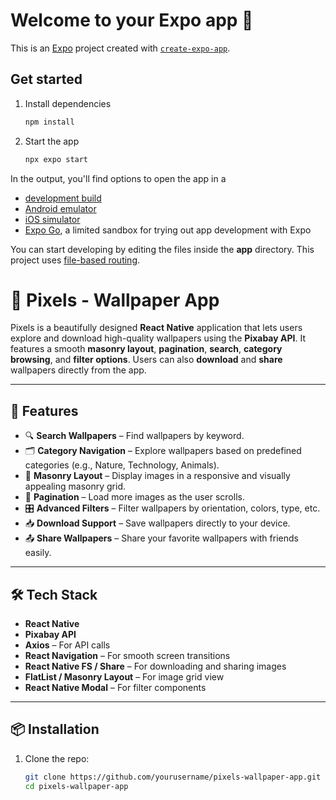 # Welcome to your Expo app 👋

This is an [Expo](https://expo.dev) project created with [`create-expo-app`](https://www.npmjs.com/package/create-expo-app).

## Get started

1. Install dependencies

   ```bash
   npm install
   ```

2. Start the app

   ```bash
   npx expo start
   ```

In the output, you'll find options to open the app in a

- [development build](https://docs.expo.dev/develop/development-builds/introduction/)
- [Android emulator](https://docs.expo.dev/workflow/android-studio-emulator/)
- [iOS simulator](https://docs.expo.dev/workflow/ios-simulator/)
- [Expo Go](https://expo.dev/go), a limited sandbox for trying out app development with Expo

You can start developing by editing the files inside the **app** directory. This project uses [file-based routing](https://docs.expo.dev/router/introduction).

# 📸 Pixels - Wallpaper App

Pixels is a beautifully designed **React Native** application that lets users explore and download high-quality wallpapers using the **Pixabay API**. It features a smooth **masonry layout**, **pagination**, **search**, **category browsing**, and **filter options**. Users can also **download** and **share** wallpapers directly from the app.

---

## 🚀 Features

- 🔍 **Search Wallpapers** – Find wallpapers by keyword.
- 🗂️ **Category Navigation** – Explore wallpapers based on predefined categories (e.g., Nature, Technology, Animals).
- 🧱 **Masonry Layout** – Display images in a responsive and visually appealing masonry grid.
- 📄 **Pagination** – Load more images as the user scrolls.
- 🎛️ **Advanced Filters** – Filter wallpapers by orientation, colors, type, etc.
- 📥 **Download Support** – Save wallpapers directly to your device.
- 📤 **Share Wallpapers** – Share your favorite wallpapers with friends easily.

---


## 🛠️ Tech Stack

- **React Native**
- **Pixabay API**
- **Axios** – For API calls
- **React Navigation** – For smooth screen transitions
- **React Native FS / Share** – For downloading and sharing images
- **FlatList / Masonry Layout** – For image grid view
- **React Native Modal** – For filter components

---

## 📦 Installation

1. Clone the repo:

   ```bash
   git clone https://github.com/yourusername/pixels-wallpaper-app.git
   cd pixels-wallpaper-app
